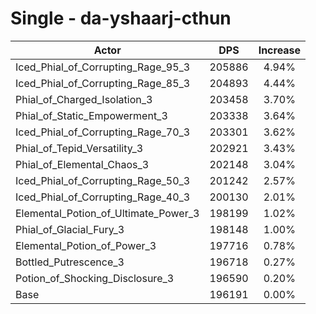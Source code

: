 # Single - da-yshaarj-cthun
| Actor | DPS | Increase |
|---|:---:|:---:|
|Iced_Phial_of_Corrupting_Rage_95_3|205886|4.94%|
|Iced_Phial_of_Corrupting_Rage_85_3|204893|4.44%|
|Phial_of_Charged_Isolation_3|203458|3.70%|
|Phial_of_Static_Empowerment_3|203338|3.64%|
|Iced_Phial_of_Corrupting_Rage_70_3|203301|3.62%|
|Phial_of_Tepid_Versatility_3|202921|3.43%|
|Phial_of_Elemental_Chaos_3|202148|3.04%|
|Iced_Phial_of_Corrupting_Rage_50_3|201242|2.57%|
|Iced_Phial_of_Corrupting_Rage_40_3|200130|2.01%|
|Elemental_Potion_of_Ultimate_Power_3|198199|1.02%|
|Phial_of_Glacial_Fury_3|198148|1.00%|
|Elemental_Potion_of_Power_3|197716|0.78%|
|Bottled_Putrescence_3|196718|0.27%|
|Potion_of_Shocking_Disclosure_3|196590|0.20%|
|Base|196191|0.00%|
